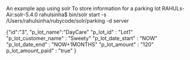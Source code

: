 An example app using solr
To store information for a parking lot
RAHULs-Air:solr-5.4.0 rahulsinha$ bin/solr start -s /Users/rahulsinha/rubycode/solr/parking -d server


{"id":"3",
"p_lot_name":"DayCare"
"p_lot_id"     : "Lot1"
"p_lot_customer_name" : "Sweety"
"p_lot_date_start"          :  "NOW"
"p_lot_date_end"           :  "NOW+1MONTHS"
"p_lot_amount"               :   "120"
p_lot_amount_paid"        :   "true"
}
 
